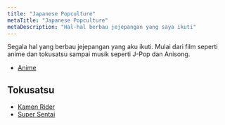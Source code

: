 ```yaml
---
title: "Japanese Popculture"
metaTitle: "Japanese Popculture"
metaDescription: "Hal-hal berbau jejepangan yang saya ikuti"
---
```


Segala hal yang berbau jejepangan yang aku ikuti. Mulai dari film seperti anime dan tokusatsu sampai musik seperti J-Pop dan Anisong.

- [Anime](https://notebook.wahudamon.com/japanese-popculture/anime)

## Tokusatsu
- [Kamen Rider](https://notebook.wahudamon.com/japanese-popculture/kamen-rider)
- [Super Sentai](https://notebook.wahudamon.com/japanese-popculture/super-sentai)